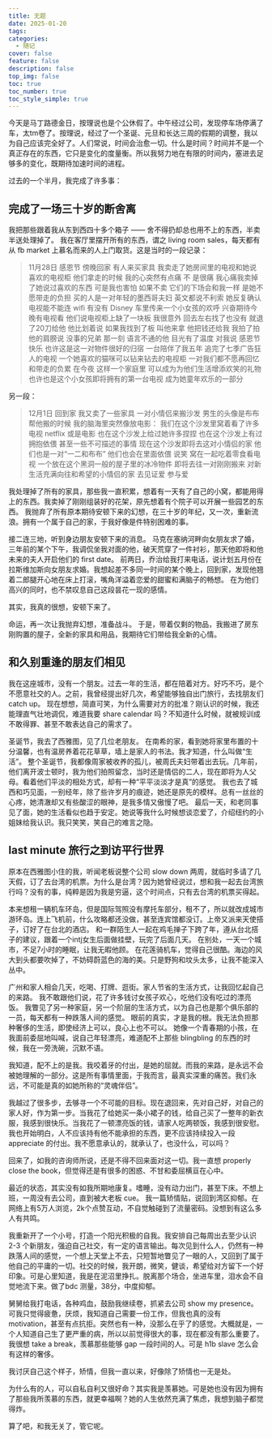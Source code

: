 ```yaml
---
title: 无题
date: 2025-01-20
tags:
categories:
  - 随记
cover: false
feature: false
description: false
top_img: false
toc: true
toc_number: true
toc_style_simple: true
---
```


今天是马丁路德金日，按理说也是个公休假了。中午经过公司，发现停车场停满了车，太tm卷了。按理说，经过了一个圣诞、元旦和长达三周的假期的调整，我以为自己应该完全好了。人们常说，时间会治愈一切。什么是时间？时间并不是一个真正存在的东西，它只是变化的度量衡。所以我努力地在有限的时间内，塞进去足够多的变化，既期待加速时间的进程。

过去的一个半月，我完成了许多事：

## 完成了一场三十岁的断舍离

我把那些跟着我从东到西四十多个箱子 —— 舍不得扔却总也用不上的东西，半卖半送处理掉了。 我在客厅里摆开所有的东西，谓之 living room sales，每天都有从 fb market 上慕名而来的人上门取货。这是当时的一段记录：

> 11月28日 感恩节
> 傍晚回家 有人来买家具 我卖走了她房间里的电视和她说喜欢的电视柜
> 他们拿走的时候 我的心突然有点痛 
> 不 是很痛
> 我心痛我卖掉了她说过喜欢的东西 可是我也害怕 如果不卖 它们的下场会和我一样 是她不愿带走的负担
> 买的人是一对年轻的墨西哥夫妇 英文都说不利索 她反复确认电视能不能连 wifi 有没有 Disney
> 车里传来一个小女孩的欢呼 兴奋期待今晚有电视看
> 他们说电视柜上缺了一块板 我很意外 回去左右找了也没有 就退了20刀给他
> 他比划着说 如果我找到了板 叫他来拿 他把钱还给我
> 我拍了拍他的肩膀说 没事的兄弟
> 那一刻 语言不通的他 目光有了温度 对我说 感恩节快乐
> 也许这是这一对物件很好的归宿
> 一台陪伴了我五年 追完了七季广告狂人的电视 
> 一个她喜欢的猫咪可以钻来钻去的电视柜
> 一对我们都不愿再回忆和带走的负累
> 在今夜 这样一个家庭里 可以成为为他们生活增添欢笑的礼物 
> 也许也是这个小女孩即将拥有的第一台电视 成为她童年欢乐的一部分

另一段：

> 12月1日
> 回到家 我又卖了一些家具
> 一对小情侣来搬沙发 男生的头像是布布
> 帮他搬的时候 我的脑海里突然像放电影：
> 我们在这个沙发里窝着看了许多电视 netflix 或是电影
> 也在这个沙发上给过她许多捏捏 
> 也在这个沙发上有过拥抱依偎 
> 甚至一些不可描述的事情
> 现在这个沙发即将去这对小情侣的家 他们也是一对“一二和布布”
> 他们也会在里面依偎 说笑 窝在一起吃着零食看电视
> 一个放在这个黑洞一般的屋子里的冰冷物件
> 即将去往一对刚刚搬来 对新生活充满向往和希望的小情侣的家
> 去见证爱 参与爱

我处理掉了所有的家具，那些我一直积累，想着有一天有了自己的小窝，都能用得上的东西。我卖掉了刚刚组装好的花架，原先想着有个院子可以开展一些园艺的东西。 我抛弃了所有原本期待安顿下来的幻想，在三十岁的年纪，又一次，重新流浪。拥有一个属于自己的家，于我好像是件特别困难的事。

接二连三地，听到身边朋友安顿下来的消息。 马克在塞纳河畔向女朋友求了婚，三年前的某个下午，我调侃坐我对面的他，破天荒穿了一件衬衫，那天他即将和他未来的夫人开启他们的 first date。 前两日，乔治给我打来电话，说计划五月份在拉斯维加斯向女朋友求婚。我想起差不多同一时间的某个晚上，回到家，发现他翘着二郎腿开心地在床上打滚，嘴角洋溢着恋爱的甜蜜和满脑子的畅想。 在为他们高兴的同时，也不禁叹息自己这段昙花一现的感情。

其实，我真的很想，安顿下来了。

命运，再一次让我抛弃幻想，准备战斗。 于是，带着仅剩的物品，我搬进了房东刚购置的屋子，全新的家具和用品，我期待它们带给我全新的心情。

## 和久别重逢的朋友们相见

我在这座城市，没有一个朋友。过去一年的生活，都在陪着对方。好巧不巧，是个不愿意社交的人。之前，我曾经提出好几次，希望能够独自出门旅行，去找朋友们 catch up。 现在想想，简直可笑，为什么需要对方的批准？刚认识的时候，我还能理直气壮地调侃，难道我要 share calendar 吗？不知道什么时候，就被规训成不敢得罪、甚至不敢表达自己的需求了。

圣诞节，我去了西雅图，见了几位老朋友。 在南希的家，看到她将家里布置的十分温馨，也有温房养着花花草草，墙上是家人的书法。我才知道，什么叫做“生活”。 整个圣诞节，我都像周家被收养的孤儿，被周氏夫妇带着出去玩。几年前，他们离开波士顿时，我为他们拍照留念，当时还是情侣的二人，现在即将为人父母。看着他们平淡的相处方式，却有一种“平平淡淡才是真”的感觉。 我也去了城西和巧见面，一别经年，除了些许岁月的痕迹，她还是原先的模样。总有一丝丝的心疼，她清澈却又有些酸涩的眼神，是我多情又傲慢了吧。 最后一天，和老同事见了面，她的生活看似也趋于安定。她说等我什么时候想谈恋爱了，介绍纽约的小姐妹给我认识。我只笑笑，笑自己的难言之隐。

## last minute 旅行之到访平行世界

原本在西雅图小住的我，听闻老板说整个公司 slow down 两周，就临时多请了几天假，订了去台湾的机票。为什么是台湾？因为她曾经说过，想和我一起去台湾旅行吗？没有的事，纯粹是因为我是穷逼，这个时间点，只有去台湾的机票买得起。

本来想租一辆机车环岛，但是国际驾照没有摩托车部分，租不了，所以就改成城市游环岛。连上飞机前，什么攻略都还没做，甚至连宾馆都没订。上帝又派来天使搭子，订好了在台北的酒店。 和一群陌生人一起在鸡毛掸子下跨了年，遵从台北搭子的建议，跟着一个intj女生后面做挂壁，玩完了后面几天。 在别处，一天一个城市，不足7小时的睡眠，让我无暇他顾。 在花莲骑机车，觉得自己很酷。海边的风大到头都要吹掉了，不妨碍蔚蓝色的海的美。只是野狗和坟头太多，让我不能深入丛中。

广州和家人相会几天，吃喝、打牌、逛街。家人节省的生活方式，让我回忆起自己的来路。 我不敢跟他们说，花了许多钱讨女孩子欢心，吃他们没有吃过的漂亮饭。 我瞥见了另一种家庭，另一个阶层的生活方式，以为自己也是那个俱乐部的一员，每天都有一种跌落人间的感觉。 眼前的真实，才是我的根。我无法负担那种奢侈的生活，即使经济上可以，良心上也不可以。 她像一个青春期的小孩，在我面前委屈地叫喊，说自己年轻漂亮，难道配不上那些 blingbling 的东西的时候，我在一旁洗碗，沉默不语。

我知道，配不上的是我。我咬着牙的付出，是她的屈就。而我的来路，是永远不会被她理解的一部分。这是所有事情里面，于我而言，最真实深重的痛苦。我们永远，不可能是真的如她所称的“灵魂伴侣”。

我越过了很多步，去够寻一个不可能的目标。现在退回来，先对自己好，对自己的家人好，作为第一步。当我花了给她买一条小裙子的钱，给自己买了一整年的新衣服，我感到很快乐。当我花了一顿漂亮饭的钱，请家人吃两顿饭，我感到很安慰。我也开始明白，人不应该持有他不能承担的东西，更不应该持续投入一段 appreciate 的付出。我不愿意承认的，就承认了，也没什么，可以吗？

回来了，如我的咨询师所说，还是不得不回来面对这一切。我一直想 properly close the book，但觉得还是有很多的困惑、不甘和委屈横亘在心中。

最近的状态，其实没有如我所期地康复。嗜睡，没有动力出门，甚至下床。不想上班，一周没有去公司，直到被大老板 cue。 我一篇矫情贴，说回到湾区抑郁。在网络上有5万人浏览，2k个点赞互动，不自觉触碰到了流量密码。没想到有这么多人有共鸣。

我重新开了一个小号，打造一个阳光积极的自我。我安排自己每周出去至少认识 2-3 个新朋友，强迫自己社交，有一定的语言输出。每次见到什么人，仍然有一种跌落人间的感觉，一个想上天堂上不去，只短暂地瞥见了一眼的人，又回到了属于他自己的平庸的一切。社交的时候，我开朗，微笑，健谈，希望给对方留下一个好印象。可是心里知道，我是在泥沼里挣扎。脱离那个场合，坐进车里，泪水会不自觉地流下来。做了bdc 测量，38分，中度抑郁。

舅舅给我打电话，各种鸡血，鼓励我继续卷，抓紧去公司 show my presence。可我只觉得疲惫，厌烦，我知道自己需要一份工作，但我也真的没有 motivation，甚至有点抗拒。突然也有一种，没那么在乎了的感觉。大概就是，一个人知道自己生了更严重的病，所以以前觉得很大的事，现在都没有那么重要了。我很想 take a break，羡慕那些能够 gap 一段时间的人。可是 h1b slave 怎么会有这样的奢侈。

我讨厌自己这个样子，矫情，但我一直以来，好像除了矫情也一无是处。

为什么有的人，可以自私自利又很好命？其实我是羡慕她。可是她也没有因为拥有了那些我所羡慕的东西，就更幸福啊？她的人生依然充满了焦虑，我想到脑子都觉得炸。

算了吧，和我无关了，管它呢。
